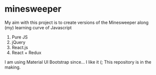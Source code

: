 # minesweeper
My aim with this project is to create versions of the Minesweeper along (my) learning curve of Javascript
1) Pure JS
2) jQuery
3) React.js
4) React + Redux

I am using Material UI Bootstrap since... I like it (; 
This repository is in the making.
